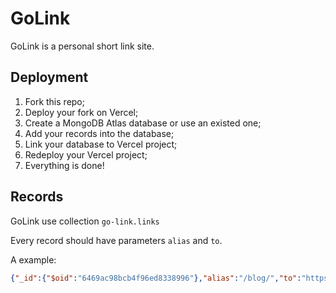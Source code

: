 # GoLink

GoLink is a personal short link site.

## Deployment

1. Fork this repo;
2. Deploy your fork on Vercel;
3. Create a MongoDB Atlas database or use an existed one;
4. Add your records into the database;
5. Link your database to Vercel project;
6. Redeploy your Vercel project;
7. Everything is done!

## Records

GoLink use collection `go-link.links`

Every record should have parameters `alias` and `to`.

A example:

```json
{"_id":{"$oid":"6469ac98bcb4f96ed8338996"},"alias":"/blog/","to":"https://blog.bluemangoo.net"}
```